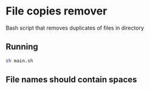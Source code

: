 # File copies remover
Bash script that removes duplicates of files in directory

## Running
```bash
sh main.sh
```

## File names should contain spaces